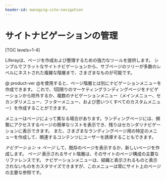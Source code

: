 ```yaml
---
header-id: managing-site-navigation
---
```


# サイトナビゲーションの管理

[TOC levels=1-4]

Liferayは、ページを作成および整理するための強力なツールを提供します。 シンプルでフラットなサイトナビゲーションから、サブページのツリーが多数のレベルにネストされた複雑な階層まで、さまざまなものが可能です。

@ product-ver @を使用すると、ページ階層とは別にナビゲーションメニューを作成できます。 これで、1回限りのマーケティングランディングページをナビゲーションから除外するか、複数のナビゲーションメニュー（メインメニュー、セカンダリメニュー、フッターメニュー、および思いつくすべてのカスタムメニュー）を作成することができます。

メニューはページによって異なる場合があります。ランディングページには、頻繁にアクセスするページの簡単なリストを表示でき、残りはセカンダリナビゲーションに表示できます。 また、さまざまなランディングページ用の特定のメニューを作成して、関連するコンテンツにユーザーを誘導することもできます。

*ナビゲーション* → *ページ* して、既存のページを表示するか、新しいページを作成します。 *ページ* 表示されるサイト階層は、そのサイトのページ構成の主要なリファレンスです。 ナビゲーションメニューは、組織と表示されるものと表示されないものをカスタマイズできますが、このメニューは常にサイト上のページの主要な参照です。
